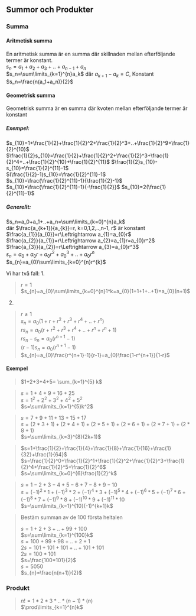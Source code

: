 ## Summor och Produkter
### Summa
#### Aritmetisk summa
En aritmetisk summa är en summa där skillnaden mellan efterföljande termer är konstant.  
$s_{n}=a_1+a_2+a_3+..+a_{n-1}+a_n$  
$s_n=\sum\limits_{k=1}^{n}a_k$ där $a_{k+1}-a_k=C$, Konstant  
$s_n=\frac{n(a_1+a_n)}{2}$  

#### Geometrisk summa
Geometrisk summa är en summa där kvoten mellan efterföljande termer är konstant  
##### Exempel:  
$s_{10}=1+\frac{1}{2}+\frac{1}{2}^2+\frac{1}{2}^3+..+\frac{1}{2}^9+\frac{1}{2}^{10}$  
$\frac{1}{2}s_{10}=\frac{1}{2}+\frac{1}{2}^2+\frac{1}{2}^3+\frac{1}{2}^4+..+\frac{1}{2}^{10}+\frac{1}{2}^{11}$
$\frac{1}{2}s_{10}-s_{10}=\frac{1}{2}^{11}-1$  
$(\frac{1}{2}-1)s_{10}=\frac{1}{2}^{11}-1$  
$s_{10}=\frac{\frac{1}{2}^{11}-1}{\frac{1}{2}-1}$  
$s_{10}=\frac{\frac{1}{2}^{11}-1}{-\frac{1}{2}}$
$s_{10}=2(\frac{1}{2}^{11}-1)$  

##### Generellt:
$s_n=a_0+a_1+..+a_n=\sum\limits_{k=0}^{n}a_k$  
där $\frac{a_{k+1}}{a_{k}}=r, k=0,1,2,..,n-1, r$ är konstant  
$\frac{a_{1}}{a_{0}}=r\Leftrightarrow a_{1}=a_{0}r$  
$\frac{a_{2}}{a_{1}}=r\Leftrightarrow a_{2}=a_{1}r=a_{0}r^2$  
$\frac{a_{3}}{a_{2}}=r\Leftrightarrow a_{3}=a_{0}r^3$  
$s_{n}=a_{0}+a_{0}r+a_{0}r^2+a_{0}^3+..+a_{0}r^n$  
$s_{n}=a_{0}\sum\limits_{k=0}^{n}r^{k}$  

Vi har två fall:
1. 
> $r=1$  
> $s_{n}=a_{0}\sum\limits_{k=0}^{n}1^k=a_{0}(1+1+1+..+1)=a_{0}(n+1)$
> 

2. 
> $r\ne 1$  
> $s_{n}=a_{0}(1+r+r^2+r^3+r^4+..+r^n)$  
> $rs_{n}=a_{0}(r+r^2+r^3+r^4+..+r^n+r^n+1)$  
> $rs_{n}-s_{n}=a_{0}(r^{n+1}-1)$  
> $(r-1)s_{n}=a_{0}(r^{n+1}-1)$  
> $s_{n}=a_{0}\frac{r^{n+1}-1}{r-1}=a_{0}\frac{1-r^{n+1}}{1-r}$  
#### Exempel

> $1+2+3+4+5= \sum_{k=1}^{5} k$  

> $s=1+4+9+16+25$  
> $s=1^2+2^2+3^2+4^2+5^2$  
> $s=\sum\limits_{k=1}^{5}k^2$  

> $s=7+9+11+13+15+17$  
> $s=(2*3+1)+(2*4+1)+(2*5+1)+(2*6+1)+(2*7+1)+(2*8+1)$  
> $s=\sum\limits_{k=3}^{8}(2k+1)$

> $s=1+\frac{1}{2}+\frac{1}{4}+\frac{1}{8}+\frac{1}{16}+\frac{1}{32}+\frac{1}{64}$  
> $s=\frac{1}{2}^0+\frac{1}{2}^1+\frac{1}{2}^2+\frac{1}{2}^3+\frac{1}{2}^4+\frac{1}{2}^5+\frac{1}{2}^6$  
> $s=\sum\limits_{k=0}^{6}\frac{1}{2}^k$  

> $s=1-2+3-4+5-6+7-8+9-10$  
> $s=(-1)^{2}*1+(-1)^{3}*2+(-1)^{4}*3+(-1)^{5}*4+(-1)^{6}*5+(-1)^{7}*6+(-1)^{8}*7+(-1)^{9}*8+(-1)^{10}*9+(-1)^{11}*10$  
> $s=\sum\limits_{k=1}^{10}(-1)^{k+1}k$  

> Bestäm summan av de 100 första heltalen  
> 
> $s=1+2+3+..+99+100$  
> $s=\sum\limits_{k=1}^{100}k$  
> $s=100+99+98+..+2+1$  
> $2s=101+101+101+..+101+101$  
> $2s=100*101$  
> $s=\frac{100*101}{2}$  
> $s=5050$  
> $s_{n}=\frac{n(n+1)}{2}$  

### Produkt
> $n!=1*2*3*..*(n-1)*(n)$  
> $\prod\limits_{k=1}^{n}k$  

